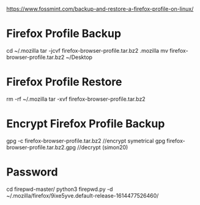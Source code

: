 https://www.fossmint.com/backup-and-restore-a-firefox-profile-on-linux/

# Firefox Profile Backup

cd ~/.mozilla
tar -jcvf firefox-browser-profile.tar.bz2 .mozilla
mv firefox-browser-profile.tar.bz2 ~/Desktop


# Firefox Profile Restore

rm -rf ~/.mozilla
tar -xvf firefox-browser-profile.tar.bz2


# Encrypt Firefox Profile Backup

gpg -c firefox-browser-profile.tar.bz2 //encrypt symetrical
gpg firefox-browser-profile.tar.bz2.gpg //decrypt (simon20)

# Password

cd firepwd-master/
python3 firepwd.py -d ~/.mozilla/firefox/9ixe5yve.default-release-1614477526460/


